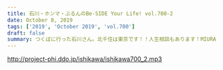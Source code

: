 ```yaml
---
title: 石川・ホンマ・ぶるんのBe-SIDE Your Life! vol.700-2
date: October 8, 2019
tags: ['2019', 'October 2019', 'vol.700']
draft: false
summary: つくばに行った石川さん。北千住は東京です！！人生相談もあります！MIURA
---
```


http://project-phi.ddo.jp/ishikawa/ishikawa700_2.mp3